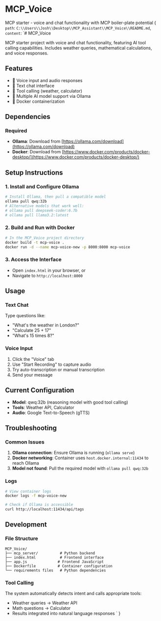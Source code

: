 # MCP_Voice
MCP starter - voice and chat functionality with MCP boiler-plate potential
{
  `path`: `C:\\Users\\Josh\\Desktop\\MCP_Assistant\\MCP_Voice\\README.md`,
  `content`: `# MCP_Voice

MCP starter project with voice and chat functionality, featuring AI tool calling capabilities. Includes weather queries, mathematical calculations, and voice responses.

## Features
- 🎤 Voice input and audio responses
- 💬 Text chat interface
- 🔧 Tool calling (weather, calculator)
- 🤖 Multiple AI model support via Ollama
- 🐳 Docker containerization

## Dependencies

### Required
- **Ollama**: Download from [https://ollama.com/download](https://ollama.com/download)
- **Docker**: Download from [https://www.docker.com/products/docker-desktop/](https://www.docker.com/products/docker-desktop/)

## Setup Instructions

### 1. Install and Configure Ollama
```bash
# Install Ollama, then pull a compatible model
ollama pull qwq:32b
# Alternative models that work well:
# ollama pull deepseek-coder:6.7b
# ollama pull llama3.2:latest
```

### 2. Build and Run with Docker
```bash
# In the MCP_Voice project directory
docker build -t mcp-voice .
docker run -d --name mcp-voice-new -p 8000:8000 mcp-voice
```

### 3. Access the Interface
- Open `index.html` in your browser, or
- Navigate to `http://localhost:8000`

## Usage

### Text Chat
Type questions like:
- \"What's the weather in London?\"
- \"Calculate 25 + 17\"
- \"What's 15 times 8?\"

### Voice Input
1. Click the \"Voice\" tab
2. Use \"Start Recording\" to capture audio
3. Try auto-transcription or manual transcription
4. Send your message

## Current Configuration
- **Model**: qwq:32b (reasoning model with good tool calling)
- **Tools**: Weather API, Calculator
- **Audio**: Google Text-to-Speech (gTTS)

## Troubleshooting

### Common Issues
1. **Ollama connection**: Ensure Ollama is running (`ollama serve`)
2. **Docker networking**: Container uses `host.docker.internal:11434` to reach Ollama
3. **Model not found**: Pull the required model with `ollama pull qwq:32b`

### Logs
```bash
# View container logs
docker logs -f mcp-voice-new

# Check if Ollama is accessible
curl http://localhost:11434/api/tags
```

## Development

### File Structure
```
MCP_Voice/
├── mcp_server/          # Python backend
├── index.html           # Frontend interface
├── app.js              # Frontend JavaScript
├── Dockerfile          # Container configuration
└── requirements files   # Python dependencies
```

### Tool Calling
The system automatically detects intent and calls appropriate tools:
- Weather queries → Weather API
- Math questions → Calculator
- Results integrated into natural language responses
`
}